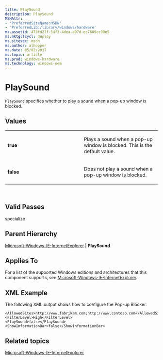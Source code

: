 ```yaml
---
title: PlaySound
description: PlaySound
MSHAttr:
- 'PreferredSiteName:MSDN'
- 'PreferredLib:/library/windows/hardware'
ms.assetid: 473fd27f-54f3-4dea-a07d-ec7689cc90e5
ms.mktglfcycl: deploy
ms.sitesec: msdn
ms.author: alhopper
ms.date: 05/02/2017
ms.topic: article
ms.prod: windows-hardware
ms.technology: windows-oem
---
```


# PlaySound


`PlaySound` specifies whether to play a sound when a pop-up window is blocked.

## Values


<table>
<colgroup>
<col width="50%" />
<col width="50%" />
</colgroup>
<tbody>
<tr class="odd">
<td><p><strong>true</strong></p></td>
<td><p>Plays a sound when a pop-up window is blocked. This is the default value.</p></td>
</tr>
<tr class="even">
<td><p><strong>false</strong></p></td>
<td><p>Does not play a sound when a pop-up window is blocked.</p></td>
</tr>
</tbody>
</table>

 

## Valid Passes


specialize

## Parent Hierarchy


[Microsoft-Windows-IE-InternetExplorer](microsoft-windows-ie-internetexplorer.md) | **PlaySound**

## Applies To


For a list of the supported Windows editions and architectures that this component supports, see [Microsoft-Windows-IE-InternetExplorer](microsoft-windows-ie-internetexplorer.md).

## XML Example


The following XML output shows how to configure the Pop-up Blocker.

```
<AllowedSites>http://www.fabrikam.com;http://www.contoso.com</AllowedSites>
<FilterLevel>High</FilterLevel> 
<PlaySound>false</PlaySound> 
<ShowInformationBar>false</ShowInformationBar>
```

## Related topics


[Microsoft-Windows-IE-InternetExplorer](microsoft-windows-ie-internetexplorer.md)

 

 








